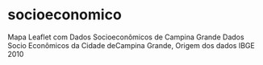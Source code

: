# socioeconomico
Mapa Leaflet com Dados Socioeconômicos de Campina Grande
Dados Socio Econômicos da Cidade deCampina Grande, Origem dos dados IBGE 2010
